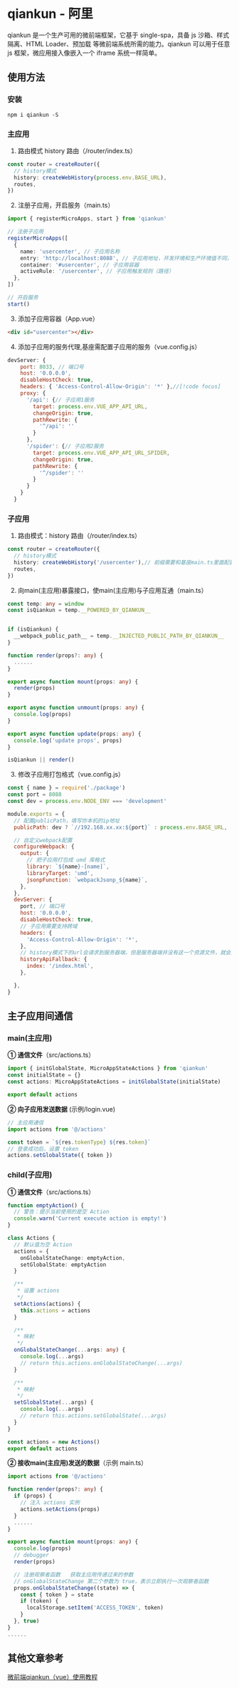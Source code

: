 # qiankun - 阿里
qiankun 是一个生产可用的微前端框架，它基于 single-spa，具备 js 沙箱、样式隔离、HTML Loader、预加载 等微前端系统所需的能力。qiankun 可以用于任意 js 框架，微应用接入像嵌入一个 iframe 系统一样简单。

## 使用方法
### 安装
```shell
npm i qiankun -S
```

### 主应用
1. 路由模式 history 路由（/router/index.ts）
```ts
const router = createRouter({
  // history模式
  history: createWebHistory(process.env.BASE_URL),
  routes,
})
```
2. 注册子应用，开启服务（main.ts）

```ts
import { registerMicroApps, start } from 'qiankun'

// 注册子应用
registerMicroApps([
  {
    name: 'usercenter', // 子应用名称
    entry: 'http://localhost:8088', // 子应用地址，开发环境和生产环境值不同，需动态配置
    container: '#usercenter', // 子应用容器
    activeRule: '/usercenter', // 子应用触发规则（路径）
  },
])

// 开启服务
start()
```
3. 添加子应用容器（App.vue）
```html
<div id="usercenter"></div>
```
4. 添加子应用的服务代理,基座需配置子应用的服务（vue.config.js）
```js
devServer: {
    port: 8033, // 端口号
    host: '0.0.0.0',
    disableHostCheck: true,
    headers: { 'Access-Control-Allow-Origin': '*' },//[!code focus]
    proxy: {
      '/api': {// 子应用1服务
        target: process.env.VUE_APP_API_URL,
        changeOrigin: true,
        pathRewrite: {
          '^/api': ''
        }
      },
      '/spider': {// 子应用2服务
        target: process.env.VUE_APP_API_URL_SPIDER,
        changeOrigin: true,
        pathRewrite: {
          '^/spider': ''
        }
      }
    }
  }
```
### 子应用
1. 路由模式：history 路由（/router/index.ts）
```ts
const router = createRouter({
  // history模式
  history: createWebHistory('/usercenter'),// 前缀需要和基座main.ts里面配置的激活路由一致
  routes,
})
```
2. 向main(主应用)暴露接口，使main(主应用)与子应用互通（main.ts）
```ts
const temp: any = window
const isQiankun = temp.__POWERED_BY_QIANKUN__


if (isQiankun) {
  __webpack_public_path__ = temp.__INJECTED_PUBLIC_PATH_BY_QIANKUN__
}

function render(props?: any) {
  ......
}

export async function mount(props: any) {
  render(props)
}

export async function unmount(props: any) {
  console.log(props)
}

export async function update(props: any) {
  console.log('update props', props)
}

isQiankun || render()
```

3. 修改子应用打包格式（vue.config.js）
```js
const { name } = require('./package')
const port = 8088
const dev = process.env.NODE_ENV === 'development'

module.exports = {
  // 配置publicPath，填写你本机的ip地址
  publicPath: dev ? `//192.168.xx.xx:${port}` : process.env.BASE_URL,

  // 自定义webpack配置
  configureWebpack: {
    output: {
      // 把子应用打包成 umd 库格式
      library: `${name}-[name]`,
      libraryTarget: 'umd',
      jsonpFunction: `webpackJsonp_${name}`,
    },
  },
  devServer: {
    port, // 端口号
    host: '0.0.0.0',
    disableHostCheck: true,
    // 子应用需要支持跨域
    headers: {
      'Access-Control-Allow-Origin': '*',
    },
    // history模式下的url会请求到服务器端，但是服务器端并没有这一个资源文件，就会返回404，所以需要配置这一项
    historyApiFallback: {
      index: '/index.html',
    },

  },
}
```

## 主子应用间通信

### main(主应用)
   
**① 通信文件**（src/actions.ts）
```ts
import { initGlobalState, MicroAppStateActions } from 'qiankun'
const initialState = {}
const actions: MicroAppStateActions = initGlobalState(initialState)

export default actions 
```
**② 向子应用发送数据** (示例/login.vue) 
```ts
// 主应用通信
import actions from '@/actions'

const token = `${res.tokenType} ${res.token}`
// 登录成功后，设置 token
actions.setGlobalState({ token })
```
### child(子应用)

 **① 通信文件**（src/actions.ts）
```ts
function emptyAction() {
  // 警告：提示当前使用的是空 Action
  console.warn('Current execute action is empty!')
}

class Actions {
  // 默认值为空 Action
  actions = {
    onGlobalStateChange: emptyAction,
    setGlobalState: emptyAction
  }

  /**
   * 设置 actions
   */
  setActions(actions) {
    this.actions = actions
  }

  /**
   * 映射
   */
  onGlobalStateChange(...args: any) {
    console.log(...args)
    // return this.actions.onGlobalStateChange(...args)
  }

  /**
   * 映射
   */
  setGlobalState(...args) {
    console.log(...args)
    // return this.actions.setGlobalState(...args)
  }
}

const actions = new Actions()
export default actions
```
**② 接收main(主应用)发送的数据**（示例 main.ts）
```ts
import actions from '@/actions'

function render(props?: any) {
  if (props) {
    // 注入 actions 实例
    actions.setActions(props)
  }
  ......
}

export async function mount(props: any) {
  console.log(props)
  // debugger
  render(props)

  // 注册观察者函数   获取主应用传递过来的参数
  // onGlobalStateChange 第二个参数为 true，表示立即执行一次观察者函数
  props.onGlobalStateChange((state) => {
    const { token } = state
    if (token) {
      localStorage.setItem('ACCESS_TOKEN', token)
    }
  }, true)
}
......
```
## 其他文章参考
[微前端qiankun（vue）使用教程](https://juejin.cn/post/7007714510186217508)
